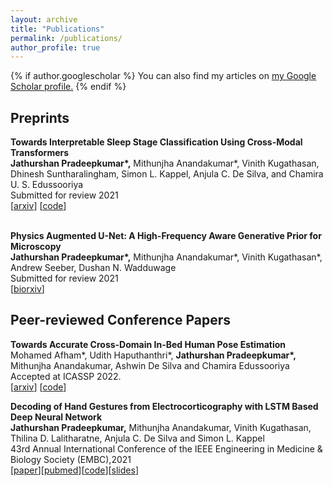```yaml
---
layout: archive
title: "Publications"
permalink: /publications/
author_profile: true
---
```


{% if author.googlescholar %}
  You can also find my articles on <u><a href="{{author.googlescholar}}">my Google Scholar profile</a>.</u>
{% endif %}


## Preprints


<b> Towards Interpretable Sleep Stage Classification Using Cross-Modal Transformers</b><br/>
<b>Jathurshan Pradeepkumar\*,</b> Mithunjha Anandakumar\*, Vinith Kugathasan,  Dhinesh Suntharalingham, Simon L. Kappel, Anjula C. De Silva, and Chamira U. S. Edussooriya <br/>
Submitted for review 2021<br/>
[[arxiv](https://arxiv.org/pdf/2208.06991)] [[code](https://github.com/Jathurshan0330/Cross-Modal-Transformer)]  
&nbsp;

<b> Physics Augmented U-Net: A High-Frequency Aware Generative Prior for Microscopy </b><br/>
<b>Jathurshan Pradeepkumar\*,</b> Mithunjha Anandakumar\*, Vinith Kugathasan\*, Andrew Seeber, Dushan N. Wadduwage<br/>
Submitted for review 2021<br/>
[[biorxiv](https://www.biorxiv.org/content/10.1101/2021.12.01.470743v1)] 
&nbsp;






## Peer-reviewed Conference Papers

<b> Towards Accurate Cross-Domain In-Bed Human Pose Estimation </b><br/>
Mohamed Afham\*, Udith Haputhanthri\*, <b>Jathurshan Pradeepkumar\*,</b> Mithunjha Anandakumar, Ashwin De Silva and Chamira Edussooriya<br/>
Accepted at ICASSP 2022.<br/>
[[arxiv](https://arxiv.org/abs/2110.03578)] [[code](https://github.com/MohamedAfham/CD_HPE)]


<b> Decoding of Hand Gestures from Electrocorticography with LSTM Based Deep Neural Network </b><br/>
<b> Jathurshan Pradeepkumar,</b> Mithunjha Anandakumar, Vinith Kugathasan, Thilina D. Lalitharatne, Anjula C. De Silva and Simon L. Kappel<br/>
43rd Annual International Conference of the IEEE Engineering in Medicine & Biology Society (EMBC),2021<br/>
[[paper](https://ieeexplore.ieee.org/document/9630958)][[pubmed](https://pubmed.ncbi.nlm.nih.gov/34891323/)][[code](https://github.com/Jathurshan0330/Decoding-of-Hand-Gestures-from-Electrocorticography-with-LSTM-Based-Deep-Neural-Network)][[slides](https://jathurshan0330.github.io/talks/EMBC_2021_Decoding%20of%20Hand%20Gestures%20from%20Electrocorticography%20with%20LSTM%20Based%20Deep%20Neural%20Network.pdf)]

